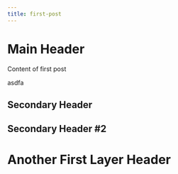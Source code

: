 ```yaml
---
title: first-post
---
```


# Main Header
Content of first post

asdfa

## Secondary Header

## Secondary Header #2

# Another First Layer Header